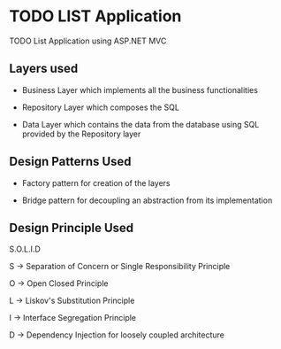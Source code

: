 # TODO LIST Application
TODO List Application using ASP.NET MVC


## Layers used


- Business Layer which implements all the business functionalities

- Repository Layer which composes the SQL 

- Data Layer which contains the data from the database using SQL provided by the
  Repository layer


## Design Patterns Used


- Factory pattern for creation of the layers

- Bridge pattern for decoupling an abstraction from its implementation

## Design Principle Used

S.O.L.I.D 

S -> Separation of Concern or Single Responsibility Principle

O -> Open Closed Principle

L -> Liskov's Substitution Principle

I -> Interface Segregation Principle

D -> Dependency Injection for loosely coupled architecture